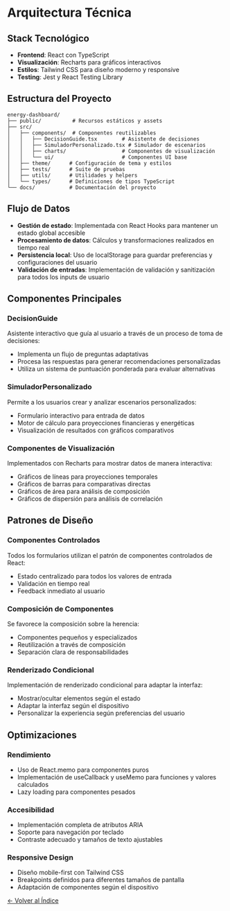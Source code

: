 # Arquitectura Técnica

## Stack Tecnológico
- **Frontend**: React con TypeScript
- **Visualización**: Recharts para gráficos interactivos
- **Estilos**: Tailwind CSS para diseño moderno y responsive
- **Testing**: Jest y React Testing Library

## Estructura del Proyecto
```
energy-dashboard/
├── public/          # Recursos estáticos y assets
├── src/
│   ├── components/  # Componentes reutilizables
│   │   ├── DecisionGuide.tsx        # Asistente de decisiones
│   │   ├── SimuladorPersonalizado.tsx # Simulador de escenarios
│   │   ├── charts/                  # Componentes de visualización
│   │   └── ui/                      # Componentes UI base
│   ├── theme/      # Configuración de tema y estilos
│   ├── tests/      # Suite de pruebas
│   ├── utils/      # Utilidades y helpers
│   └── types/      # Definiciones de tipos TypeScript
└── docs/           # Documentación del proyecto
```

## Flujo de Datos
- **Gestión de estado**: Implementada con React Hooks para mantener un estado global accesible
- **Procesamiento de datos**: Cálculos y transformaciones realizados en tiempo real
- **Persistencia local**: Uso de localStorage para guardar preferencias y configuraciones del usuario
- **Validación de entradas**: Implementación de validación y sanitización para todos los inputs de usuario

## Componentes Principales

### DecisionGuide
Asistente interactivo que guía al usuario a través de un proceso de toma de decisiones:
- Implementa un flujo de preguntas adaptativas
- Procesa las respuestas para generar recomendaciones personalizadas
- Utiliza un sistema de puntuación ponderada para evaluar alternativas

### SimuladorPersonalizado
Permite a los usuarios crear y analizar escenarios personalizados:
- Formulario interactivo para entrada de datos
- Motor de cálculo para proyecciones financieras y energéticas
- Visualización de resultados con gráficos comparativos

### Componentes de Visualización
Implementados con Recharts para mostrar datos de manera interactiva:
- Gráficos de líneas para proyecciones temporales
- Gráficos de barras para comparativas directas
- Gráficos de área para análisis de composición
- Gráficos de dispersión para análisis de correlación

## Patrones de Diseño

### Componentes Controlados
Todos los formularios utilizan el patrón de componentes controlados de React:
- Estado centralizado para todos los valores de entrada
- Validación en tiempo real
- Feedback inmediato al usuario

### Composición de Componentes
Se favorece la composición sobre la herencia:
- Componentes pequeños y especializados
- Reutilización a través de composición
- Separación clara de responsabilidades

### Renderizado Condicional
Implementación de renderizado condicional para adaptar la interfaz:
- Mostrar/ocultar elementos según el estado
- Adaptar la interfaz según el dispositivo
- Personalizar la experiencia según preferencias del usuario

## Optimizaciones

### Rendimiento
- Uso de React.memo para componentes puros
- Implementación de useCallback y useMemo para funciones y valores calculados
- Lazy loading para componentes pesados

### Accesibilidad
- Implementación completa de atributos ARIA
- Soporte para navegación por teclado
- Contraste adecuado y tamaños de texto ajustables

### Responsive Design
- Diseño mobile-first con Tailwind CSS
- Breakpoints definidos para diferentes tamaños de pantalla
- Adaptación de componentes según el dispositivo

[← Volver al Índice](../README.md)